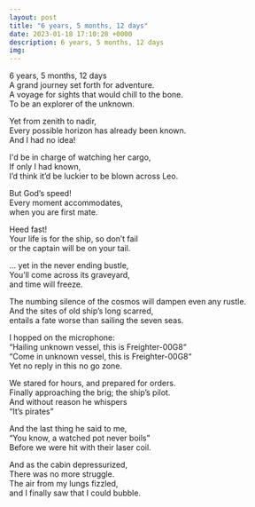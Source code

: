 ```yaml
---
layout: post
title: "6 years, 5 months, 12 days"
date: 2023-01-18 17:10:28 +0000
description: 6 years, 5 months, 12 days
img:
---
```


6 years, 5 months, 12 days \
A grand journey set forth for adventure. \
A voyage for sights that would chill to the bone. \
To be an explorer of the unknown.

Yet from zenith to nadir, \
Every possible horizon has already been known. \
And I had no idea!

I'd be in charge of watching her cargo,  \
If only I had known, \
I’d think it’d be luckier to be blown across Leo.

But God’s speed! \
Every moment accommodates, \
when you are first mate.

Heed fast! \
Your life is for the ship, so don’t fail \
or the captain will be on your tail.

… yet in the never ending bustle,  \
You’ll come across its graveyard,  \
and time will freeze.

The numbing silence of the cosmos will dampen even any rustle. \
And the sites of old ship’s long scarred, \
entails a fate worse than sailing the seven seas.

I hopped on the microphone: \
“Hailing unknown vessel, this is Freighter-00G8“ \
“Come in unknown vessel, this is Freighter-00G8“ \
Yet no reply in this no go zone.

We stared for hours, and prepared for orders. \
Finally approaching the brig; the ship’s pilot. \
And without reason he whispers \
“It’s pirates”

And the last thing he said to me, \
“You know, a watched pot never boils” \
Before we were hit with their laser coil.

And as the cabin depressurized, \
There was no more struggle. \
The air from my lungs fizzled, \
and I finally saw that I could bubble. 
